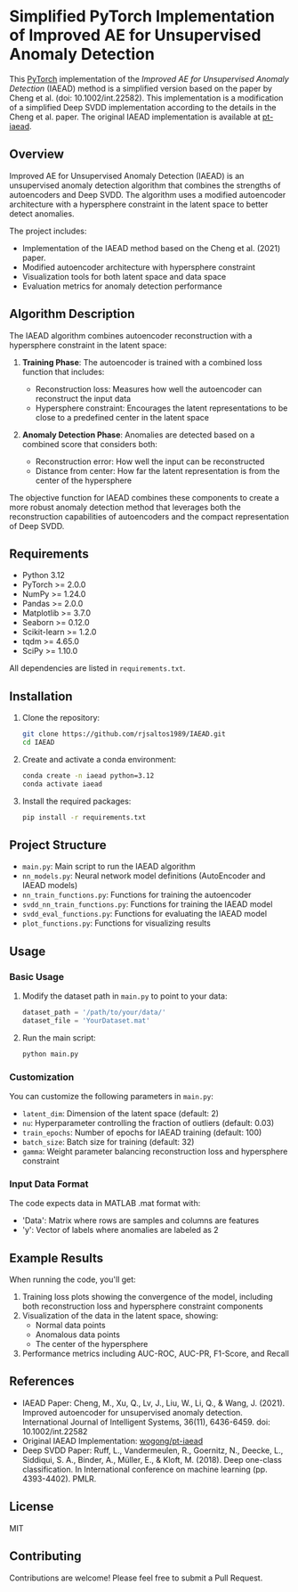 # Simplified PyTorch Implementation of Improved AE for Unsupervised Anomaly Detection

This [PyTorch](https://pytorch.org/) implementation of the *Improved AE for Unsupervised Anomaly Detection* (IAEAD) method is a simplified version based on the paper by Cheng et al. (doi: 10.1002/int.22582). This implementation is a modification of a simplified Deep SVDD implementation according to the details in the Cheng et al. paper. The original IAEAD implementation is available at [pt-iaead](https://github.com/wogong/pt-iaead).

## Overview

Improved AE for Unsupervised Anomaly Detection (IAEAD) is an unsupervised anomaly detection algorithm that combines the strengths of autoencoders and Deep SVDD. The algorithm uses a modified autoencoder architecture with a hypersphere constraint in the latent space to better detect anomalies.

The project includes:
- Implementation of the IAEAD method based on the Cheng et al. (2021) paper.
- Modified autoencoder architecture with hypersphere constraint
- Visualization tools for both latent space and data space
- Evaluation metrics for anomaly detection performance

## Algorithm Description

The IAEAD algorithm combines autoencoder reconstruction with a hypersphere constraint in the latent space:

1. **Training Phase**: The autoencoder is trained with a combined loss function that includes:
   - Reconstruction loss: Measures how well the autoencoder can reconstruct the input data
   - Hypersphere constraint: Encourages the latent representations to be close to a predefined center in the latent space

2. **Anomaly Detection Phase**: Anomalies are detected based on a combined score that considers both:
   - Reconstruction error: How well the input can be reconstructed
   - Distance from center: How far the latent representation is from the center of the hypersphere

The objective function for IAEAD combines these components to create a more robust anomaly detection method that leverages both the reconstruction capabilities of autoencoders and the compact representation of Deep SVDD.

## Requirements
- Python 3.12
- PyTorch >= 2.0.0
- NumPy >= 1.24.0
- Pandas >= 2.0.0
- Matplotlib >= 3.7.0
- Seaborn >= 0.12.0
- Scikit-learn >= 1.2.0
- tqdm >= 4.65.0
- SciPy >= 1.10.0

All dependencies are listed in `requirements.txt`.

## Installation

1. Clone the repository:
   ```bash
   git clone https://github.com/rjsaltos1989/IAEAD.git
   cd IAEAD
   ```

2. Create and activate a conda environment:
   ```bash
   conda create -n iaead python=3.12
   conda activate iaead
   ```

3. Install the required packages:
   ```bash
   pip install -r requirements.txt
   ```

## Project Structure

- `main.py`: Main script to run the IAEAD algorithm
- `nn_models.py`: Neural network model definitions (AutoEncoder and IAEAD models)
- `nn_train_functions.py`: Functions for training the autoencoder
- `svdd_nn_train_functions.py`: Functions for training the IAEAD model
- `svdd_eval_functions.py`: Functions for evaluating the IAEAD model
- `plot_functions.py`: Functions for visualizing results

## Usage

### Basic Usage

1. Modify the dataset path in `main.py` to point to your data:
   ```python
   dataset_path = '/path/to/your/data/'
   dataset_file = 'YourDataset.mat'
   ```

2. Run the main script:
   ```bash
   python main.py
   ```

### Customization

You can customize the following parameters in `main.py`:

- `latent_dim`: Dimension of the latent space (default: 2)
- `nu`: Hyperparameter controlling the fraction of outliers (default: 0.03)
- `train_epochs`: Number of epochs for IAEAD training (default: 100)
- `batch_size`: Batch size for training (default: 32)
- `gamma`: Weight parameter balancing reconstruction loss and hypersphere constraint

### Input Data Format

The code expects data in MATLAB .mat format with:
- 'Data': Matrix where rows are samples and columns are features
- 'y': Vector of labels where anomalies are labeled as 2

## Example Results

When running the code, you'll get:
1. Training loss plots showing the convergence of the model, including both reconstruction loss and hypersphere constraint components
2. Visualization of the data in the latent space, showing:
   - Normal data points
   - Anomalous data points
   - The center of the hypersphere
3. Performance metrics including AUC-ROC, AUC-PR, F1-Score, and Recall

## References

- IAEAD Paper: Cheng, M., Xu, Q., Lv, J., Liu, W., Li, Q., & Wang, J. (2021). Improved autoencoder for unsupervised anomaly detection. International Journal of Intelligent Systems, 36(11), 6436-6459. doi: 10.1002/int.22582
- Original IAEAD Implementation: [wogong/pt-iaead](https://github.com/wogong/pt-iaead)
- Deep SVDD Paper: Ruff, L., Vandermeulen, R., Goernitz, N., Deecke, L., Siddiqui, S. A., Binder, A., Müller, E., & Kloft, M. (2018). Deep one-class classification. In International conference on machine learning (pp. 4393-4402). PMLR.

## License

MIT

## Contributing

Contributions are welcome! Please feel free to submit a Pull Request.
